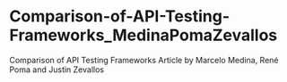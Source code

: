 # Comparison-of-API-Testing-Frameworks_MedinaPomaZevallos
Comparison of API Testing Frameworks Article by Marcelo Medina, René Poma and Justin Zevallos
